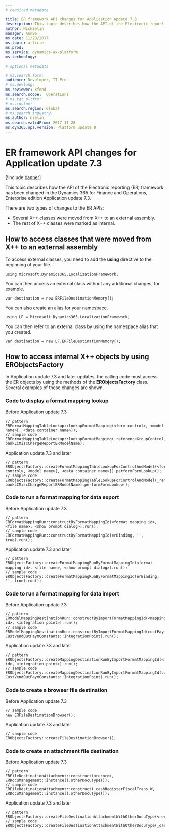 ```yaml
---
# required metadata

title: ER framework API changes for Application update 7.3
description: This topic describes how the API of the Electronic reporting (ER) framework has been changed in the Dynamics 365 for Finance and Operations, Enterprise edition Application update 7.3.
author: NickSelin
manager: AnnBe
ms.date: 11/28/2017
ms.topic: article
ms.prod: 
ms.service: dynamics-ax-platform
ms.technology: 

# optional metadata

# ms.search.form:  
audience: Developer, IT Pro
# ms.devlang: 
ms.reviewer: kfend
ms.search.scope:  Operations
# ms.tgt_pltfrm: 
# ms.custom: 
ms.search.region: Global 
# ms.search.industry: 
ms.author: nselin
ms.search.validFrom: 2017-11-28
ms.dyn365.ops.version: Platform update 8
---
```


# ER framework API changes for Application update 7.3

[!include [banner](../includes/banner.md)]

This topic describes how the API of the Electronic reporting (ER) framework has been changed in the Dynamics 365 for Finance and Operations, Enterprise edition Application update 7.3.

There are two types of changes to the ER APIs:

- Several X++ classes were moved from X++ to an external assembly.
- The rest of X++ classes were marked as internal.

## How to access classes that were moved from X++ to an external assembly

To access external classes, you need to add the **using** directive to the beginning of your file.

```xpp
using Microsoft.Dynamics365.LocalizationFramework;
```

You can then access an external class without any additional changes, for example.

```xpp
var destination = new ERFileDestinationMemory();
```

You can also create an alias for your namespace.

```xpp
using LF = Microsoft.Dynamics365.LocalizationFramework;
```

You can then refer to an external class by using the namespace alias that you created.

```xpp
var destination = new LF.ERFileDestinationMemory();
```

## How to access internal X++ objects by using ERObjectsFactory

In Application update 7.3 and later updates, the calling code must access the ER objects by using the methods of the **ERObjectsFactory** class. Several examples of these changes are shown.

### Code to display a format mapping lookup

Before Application update 7.3

```xpp
// pattern
ERFormatMappingTableLookup::lookupFormatMapping(<form control>, <model name>[, <data container name>]);
// sample code
ERFormatMappingTableLookup::lookupFormatMapping(_referenceGroupControl, bankLCMiscChargeReportERModelName);
```

Application update 7.3 and later

```xpp
// pattern
ERObjectsFactory::createFormatMappingTableLookupForControlAndModel(<form control>, <model name>[, <data container name>]).performFormLookup();
// sample code
ERObjectsFactory::createFormatMappingTableLookupForControlAndModel(_referenceGroupControl, bankLCMiscChargeReportERModelName).performFormLookup();
```

### Code to run a format mapping for data export

Before Application update 7.3

```xpp
// pattern
ERFormatMappingRun::constructByFormatMappingId(<format mapping id>, <file name>, <show prompt dialog>).run();
// sample code
ERFormatMappingRun::constructByFormatMappingId(erBinding, '', true).run();
```

Application update 7.3 and later

```xpp
// pattern
ERObjectsFactory::createFormatMappingRunByFormatMappingId(<format mapping id>, <file name>, <show prompt dialog>).run();
// sample code
ERObjectsFactory::createFormatMappingRunByFormatMappingId(erBinding, '', true).run();
```

### Code to run a format mapping for data import

Before Application update 7.3

```xpp
// pattern
ERModelMappingDestinationRun::constructByImportFormatMappingId(<mapping id>, <integration point>).run();
// sample code
ERModelMappingDestinationRun::constructByImportFormatMappingId(custPaymModeTable.ERModelMappingTable, CustVendOutPaymConstants::IntegrationPoint).run();
```

Application update 7.3 and later

```xpp
// pattern
ERObjectsFactory::createMappingDestinationRunByImportFormatMappingId(<mapping id>, <integration point>).run();
// sample code
ERObjectsFactory::createMappingDestinationRunByImportFormatMappingId(custPaymModeTable.ERModelMappingTable, CustVendOutPaymConstants::IntegrationPoint).run();
```

### Code to create a browser file destination

Before Application update 7.3

```xpp
// sample code
new ERFileDestinationBrowser();
```

Application update 7.3 and later

```xpp
// sample code
ERObjectsFactory::createFileDestinationBrowser();
```

### Code to create an attachment file destination

Before Application update 7.3

```xpp
// pattern
ERFileDestinationAttachment::construct(<record>, ERDocuManagement::instance().otherDocuType());
// sample code
ERFileDestinationAttachment::construct(_cashRegisterFiscalTrans_W, ERDocuManagement::instance().otherDocuType());
```

Application update 7.3 and later

```xpp
// pattern
ERObjectsFactory::createFileDestinationAttachmentWithOtherDocuType(<record>);
// sample code
ERObjectsFactory::createFileDestinationAttachmentWithOtherDocuType(_cashRegisterFiscalTrans_W);
```

